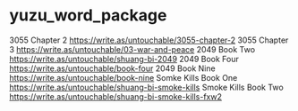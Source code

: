 # yuzu_word_package
3055 Chapter 2 
https://write.as/untouchable/3055-chapter-2
3055 Chapter 3
https://write.as/untouchable/03-war-and-peace
2049 Book Two 
https://write.as/untouchable/shuang-bi-2049
2049 Book Four 
https://write.as/untouchable/book-four
2049 Book Nine 
https://write.as/untouchable/book-nine
Somke Kills Book One
https://write.as/untouchable/shuang-bi-smoke-kills
Smoke Kills Book Two
https://write.as/untouchable/shuang-bi-smoke-kills-fxw2
